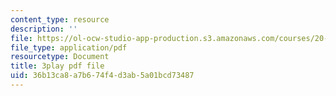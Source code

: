 ```yaml
---
content_type: resource
description: ''
file: https://ol-ocw-studio-app-production.s3.amazonaws.com/courses/20-219-becoming-the-next-bill-nye-writing-and-hosting-the-educational-show-january-iap-2015/36b13ca8a7b674f4d3ab5a01bcd73487_TXkB42FCriU.pdf
file_type: application/pdf
resourcetype: Document
title: 3play pdf file
uid: 36b13ca8-a7b6-74f4-d3ab-5a01bcd73487
---
```

